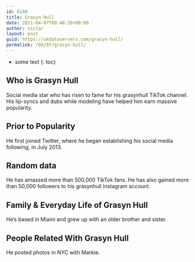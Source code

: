```yaml
---
id: 6140
title: Grasyn Hull
date: 2021-04-07T00:48:28+00:00
author: victor
layout: post
guid: https://ukdataservers.com/grasyn-hull/
permalink: /04/07/grasyn-hull/
---
```


* some text
{: toc}


## Who is Grasyn Hull



Social media star who has risen to fame for his grasynhull TikTok channel. His lip-syncs and dubs while modeling have helped him earn massive popularity. 

                
                
                
## Prior to Popularity



He first joined Twitter, where he began establishing his social media following, in July 2013.

                
                
                
## Random data



He has amassed more than 500,000 TikTok fans. He has also gained more than 50,000 followers to his grasynhull Instagram account. 

                
                
                
## Family & Everyday Life of Grasyn Hull



He&#8217;s based in Miami and grew up with an older brother and sister.

                
                
                
## People Related With Grasyn Hull



He posted photos in NYC with Markie.

                
              
            
          
          
          